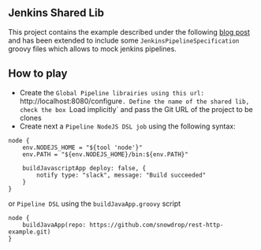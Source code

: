 ## Jenkins Shared Lib

This project contains the example described under the following [blog post](https://itnext.io/how-to-build-your-own-jenkins-shared-library-9dc129db260c)
and has been extended to include some `JenkinsPipelineSpecification` groovy files which allows to mock jenkins pipelines.

## How to play

- Create the `Global Pipeline librairies using this url: `http://localhost:8080/configure`. Define the name of the shared lib, check the box `Load implicitly`
  and pass the Git URL of the project to be clones
- Create next a `Pipeline NodeJS DSL job` using the following syntax:
```
node {
    env.NODEJS_HOME = "${tool 'node'}"
    env.PATH = "${env.NODEJS_HOME}/bin:${env.PATH}"
    
    buildJavascriptApp deploy: false, {
        notify type: "slack", message: "Build succeeded"
    }
}
```

or `Pipeline DSL` using the `buildJavaApp.groovy` script

```
node { 
    buildJavaApp(repo: https://github.com/snowdrop/rest-http-example.git)
}
```